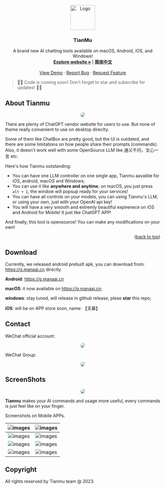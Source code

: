 
<a name="readme-top"></a>


<br />
<div align="center">
  <a href="https://github.com/OpenJarvisAI/TianMu">
    <img src="https://jihulab.com/godly/fger/-/raw/main/images/2023/10/7_21_0_52_icon_256x256.png" alt="Logo" width="80" height="80">
  </a>

  <h3 align="center">TianMu</h3>

  <p align="center">
    A brand new AI chatting tools available on macOS, Android, iOS, and Windows!
    <br />
    <a href="https://g.manaai.cn"><strong>Explore website »</strong></a> | <a href="README_CN.md"><strong>简体中文</strong></a>
    <br />
    <br />
    <a href="https://github.com/othneildrew/Best-README-Template">View Demo</a>
    ·
    <a href="https://github.com/othneildrew/Best-README-Template/issues">Report Bug</a>
    ·
    <a href="https://github.com/othneildrew/Best-README-Template/issues">Request Feature</a>
  </p>
</div>

> 🎉🎊 Code is coming soon! Don't forget to star and subscribe for updates! 🎉🎊

## About Tianmu
<div align="center">
<img src="https://jihulab.com/godly/fger/-/raw/main/images/2023/10/7_21_58_36_1.gif" style="border-radius: 20px;"></div>


There are plenty of ChatGPT vendor website for users to use. But none of theme really convenient to use on desktop direclty.

Some of them like ChatBox are pretty good, but the UI is outdated, and there are some limitations on how people share their prompts (commands). Also, it doesn't work well with some OpenSource LLM like 通义千问，文心一言 etc.


Here's how Tianmu outstanding:
* You can have one LLM controller on one single app, Tianmu aavaible for iOS, android, macOS and Windows;
* You can use it like **anywhere and anytime**, on macOS, you just press `alt + 1`, the window will popsup ready for your services!
* You can have all controls on your models, you can using Tianmu's LLM, or using your own, just with your OpenAI api key!
* You will have a very smooth and extremly beautiful expirenece on iOS and Android for Mobile! It just like ChatGPT APP!


And finally, this tool is opensource! You can make any modifications on your own!

<p align="right">(<a href="#readme-top">back to top</a>)</p>


## Download

Currently, we released android prebuilt apk, you can download from: https://g.manaai.cn directly.

**Android**: https://g.manaai.cn

**macOS**: it now available on https://g.manaai.cn;

**windows**: stay tuned, will release in github release, plese **star** this repo;

**iOS**: will be on APP store soon, name: 【天幕】


## Contact

WeChat official account:

<div align="center">
<img src="https://jihulab.com/godly/fger/-/raw/main/images/2023/09/10_18_11_20_202309101811096.png" style="border-radius: 10px;">
</div>

WeChat Group:

<div align="center">
<img src="https://jihulab.com/godly/fger/-/raw/main/images/2023/10/8_10_58_40_1011696733902_.pic.jpg" style="border-radius: 10px;">
</div>



## ScreenShots

<div align="center">
<img src="https://jihulab.com/godly/fger/-/raw/main/images/2023/10/7_22_17_50_10%E6%9C%886%E6%97%A5%20(1)(1).gif" style="border-radius: 10px;">
</div>


**Tianmu** makes your AI commands and usage more useful, every commands is just feel like on your finger.


Screenshots on Mobile APPs.

![images](https://jihulab.com/godly/fger/-/raw/main/images/2023/10/7_22_32_6_202310072232467.png)  | ![images](https://jihulab.com/godly/fger/-/raw/main/images/2023/10/7_22_32_34_202310072232167.png)
:-------------------------:|:-------------------------:
![images](https://jihulab.com/godly/fger/-/raw/main/images/2023/10/7_22_34_16_202310072234717.png)  | ![images](https://jihulab.com/godly/fger/-/raw/main/images/2023/10/7_22_34_55_202310072234671.png) 
![images](https://jihulab.com/godly/fger/-/raw/main/images/2023/10/7_22_55_37_20231007225536.png)  | ![images](https://jihulab.com/godly/fger/-/raw/main/images/2023/10/7_22_31_20_202310072231718.png) 
![images](https://jihulab.com/godly/fger/-/raw/main/images/2023/10/7_22_35_35_202310072235808.png)  | ![images](https://jihulab.com/godly/fger/-/raw/main/images/2023/10/7_22_36_6_202310072236600.png) 







## Copyright


All rights reserved by Tianmu team @ 2023.

